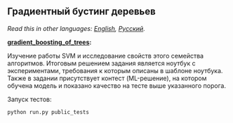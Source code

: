 ## Градиентный бустинг деревьев

*Read this in other languages: [English](README.md), [Русский](README.ru.md).*

<b> [gradient_boosting_of_trees](./gradient_boosting_of_trees.ipynb): </b><br>

Изучение работы SVM и исследование свойств этого семейства алгоритмов. Итоговым решением задания является ноутбук
с экспериментами, требования к которым описаны в шаблоне ноутбука. Также в задании присутствует контест (ML-решение),
на котором обучена модель и показано качество на тесте выше указанного порога.

Запуск тестов:
```bash
python run.py public_tests
```
